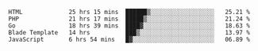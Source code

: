 
<!--START_SECTION:waka-->

```text
HTML             25 hrs 15 mins  ██████▒░░░░░░░░░░░░░░░░░░   25.21 %
PHP              21 hrs 17 mins  █████▒░░░░░░░░░░░░░░░░░░░   21.24 %
Go               18 hrs 39 mins  ████▓░░░░░░░░░░░░░░░░░░░░   18.63 %
Blade Template   14 hrs          ███▒░░░░░░░░░░░░░░░░░░░░░   13.97 %
JavaScript       6 hrs 54 mins   █▓░░░░░░░░░░░░░░░░░░░░░░░   06.89 %
```

<!--END_SECTION:waka-->
